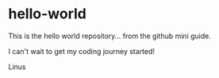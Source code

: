 # hello-world
This is the hello world repository... from the github mini guide.

I can't wait to get my coding journey started!

Linus

